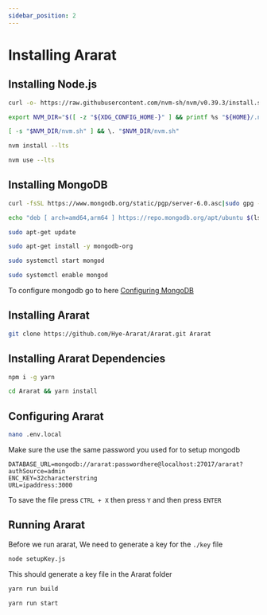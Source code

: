 ```yaml
---
sidebar_position: 2
---
```

# Installing Ararat

## Installing Node.js

```bash
curl -o- https://raw.githubusercontent.com/nvm-sh/nvm/v0.39.3/install.sh | bash
```

```bash
export NVM_DIR="$([ -z "${XDG_CONFIG_HOME-}" ] && printf %s "${HOME}/.nvm" || printf %s "${XDG_CONFIG_HOME}/nvm")"
```

```bash
[ -s "$NVM_DIR/nvm.sh" ] && \. "$NVM_DIR/nvm.sh"
```

```bash
nvm install --lts
```

```bash
nvm use --lts
```

## Installing MongoDB

```bash
curl -fsSL https://www.mongodb.org/static/pgp/server-6.0.asc|sudo gpg --dearmor -o /etc/apt/trusted.gpg.d/mongodb-6.gpg
```

```bash
echo "deb [ arch=amd64,arm64 ] https://repo.mongodb.org/apt/ubuntu $(lsb_release -cs)/mongodb-org/6.0 multiverse" | sudo tee /etc/apt/sources.list.d/mongodb-org-6.0.list
```

```bash
sudo apt-get update
```

```bash
sudo apt-get install -y mongodb-org
```

```bash
sudo systemctl start mongod
```

```bash
sudo systemctl enable mongod
```

To configure mongodb go to here [Configuring MongoDB](configuring-mongodb)

## Installing Ararat

```bash
git clone https://github.com/Hye-Ararat/Ararat.git Ararat
```

## Installing Ararat Dependencies
```bash
npm i -g yarn
```

```bash
cd Ararat && yarn install
```

## Configuring Ararat

```bash
nano .env.local
```

Make sure the use the same password you used for to setup mongodb
```env
DATABASE_URL=mongodb://ararat:passwordhere@localhost:27017/ararat?authSource=admin
ENC_KEY=32characterstring
URL=ipaddress:3000
```

To save the file press ``CTRL + X`` then press ``Y`` and then press ``ENTER``

## Running Ararat
Before we run ararat, We need to generate a key for the ``./key`` file

```bash
node setupKey.js
```
This should generate a key file in the Ararat folder


```bash
yarn run build
```

```bash
yarn run start
```


